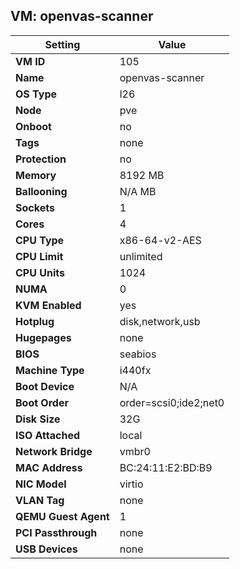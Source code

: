 ## VM: openvas-scanner

| Setting               | Value                                   |
|------------------------|-----------------------------------------|
| **VM ID**              | 105                                  |
| **Name**               | openvas-scanner                                |
| **OS Type**            | l26                         |
| **Node**               | pve                                  |
| **Onboot**             | no                          |
| **Tags**               | none                          |
| **Protection**         | no                      |
| **Memory**             | 8192 MB                      |
| **Ballooning**         | N/A MB                     |
| **Sockets**            | 1                          |
| **Cores**              | 4                            |
| **CPU Type**           | x86-64-v2-AES                   |
| **CPU Limit**          | unlimited                 |
| **CPU Units**          | 1024                      |
| **NUMA**               | 0                      |
| **KVM Enabled**        | yes                            |
| **Hotplug**            | disk,network,usb          |
| **Hugepages**          | none                     |
| **BIOS**               | seabios                       |
| **Machine Type**       | i440fx                     |
| **Boot Device**        | N/A                       |
| **Boot Order**         | order=scsi0;ide2;net0                      |
| **Disk Size**          | 32G                           |
| **ISO Attached**       |  local                           |
| **Network Bridge**     | vmbr0                       |
| **MAC Address**        | BC:24:11:E2:BD:B9                            |
| **NIC Model**          | virtio                       |
| **VLAN Tag**           | none                          |
| **QEMU Guest Agent**   | 1                     |
| **PCI Passthrough**    | none                           |
| **USB Devices**        | none                           |
